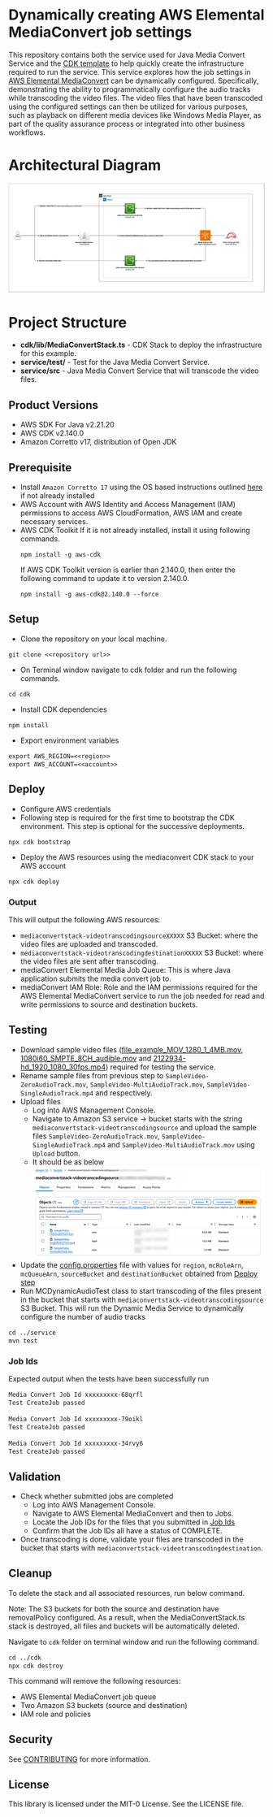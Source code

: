 # Dynamically creating AWS Elemental MediaConvert job settings

This repository contains both the service used for Java Media Convert Service and the [CDK template](https://github.com/aws-samples/mediaconvert-dynamic-jobsettings/tree/main/cdk) to help quickly create the infrastructure required to run the service. This service explores how the job settings in [AWS Elemental MediaConvert](https://aws.amazon.com/mediaconvert/) can be dynamically configured. Specifically, demonstrating the ability to programmatically configure the audio tracks while transcoding the video files. The video files that have been transcoded using the configured settings can then be utilized for various purposes, such as playback on different media devices like Windows Media Player, as part of the quality assurance process or integrated into other business workflows.

# Architectural Diagram
![mc-dynamic-audio-architectural-diagram.png](mc-dynamic-audio-architectural-diagram.png)

# Project Structure
* **cdk/lib/MediaConvertStack.ts** \- CDK Stack to deploy the infrastructure for this example.
* **service/test/** \- Test for the Java Media Convert Service.
* **service/src** \- Java Media Convert Service that will transcode the video files.

## Product Versions
- AWS SDK For Java v2.21.20
- AWS CDK v2.140.0
- Amazon Corretto v17, distribution of Open JDK 

## Prerequisite
- Install `Amazon Corretto 17` using the OS based instructions outlined [here](https://docs.aws.amazon.com/corretto/latest/corretto-17-ug/what-is-corretto-17.html) if not already installed
- AWS Account with AWS Identity and Access Management (IAM) permissions to access AWS CloudFormation, AWS IAM and create
  necessary services.
- AWS CDK Toolkit
  If it is not already installed, install it using following commands.
    ```
    npm install -g aws-cdk
    ```
  If AWS CDK Toolkit version is earlier than 2.140.0, then enter the following command to update it to version 2.140.0.
    ```
    npm install -g aws-cdk@2.140.0 --force
    ```

## Setup
- Clone the repository on your local machine.
```
git clone <<repository url>>
```
- On Terminal window navigate to cdk folder and run the following commands.
```
cd cdk
```
- Install CDK dependencies 
```
npm install
```
- Export environment variables
```
export AWS_REGION=<<region>>
export AWS_ACCOUNT=<<account>>
```
## Deploy
- Configure AWS credentials
- Following step is required for the first time to bootstrap the CDK environment.
  This step is optional for the successive deployments.
```
npx cdk bootstrap
```
- Deploy the AWS resources using the mediaconvert CDK stack to your AWS account 
```
npx cdk deploy
```

### Output

This will output the following AWS resources:
- `mediaconvertstack-videotranscodingsourceXXXXX` S3 Bucket: where the video files are uploaded and transcoded.
-	`mediaconvertstack-videotranscodingdestinationXXXXX` S3 Bucket: where the video files are sent after transcoding.
-	mediaConvert Elemental Media Job Queue: This is where Java application submits the media convert job to.
-	mediaConvert IAM Role: Role and the IAM permissions required for the AWS Elemental MediaConvert service to run the job needed for read and write permissions to source and destination buckets.

## Testing
- Download sample video files ([file_example_MOV_1280_1_4MB.mov](https://file-examples.com/storage/fee7a7e285671bd4a9d4d9d/2018/04/file_example_MOV_1280_1_4MB.mov), [1080i60_SMPTE_8CH_audible.mov](https://drive.google.com/file/d/1n2MieRbulM1AvM5AUfteRpKy2S2b5I4F/view) and [2122934-hd_1920_1080_30fps.mp4](https://www.pexels.com/video/wind-chime-hanging-on-a-tree-2122934/)) required for testing the service.
-	Rename sample files from previous step to `SampleVideo-ZeroAudioTrack.mov`, `SampleVideo-MultiAudioTrack.mov`, `SampleVideo-SingleAudioTrack.mp4` and respectively.
-	Upload files
	- Log into AWS Management Console.
	- Navigate to Amazon S3 service -> bucket starts with the string `mediaconvertstack-videotranscodingsource` and upload the sample files `SampleVideo-ZeroAudioTrack.mov`, `SampleVideo-SingleAudioTrack.mp4` and `SampleVideo-MultiAudioTrack.mov` using `Upload` button.
	- It should be as below
![source-bucket-files.png](source-bucket-files.png)
- Update the [config.properties](service/src/test/resources/config.properties) file with values for `region`, `mcRoleArn`, `mcQueueArn`, `sourceBucket` and `destinationBucket` obtained from [Deploy step](#output)
- Run MCDynamicAudioTest class to start transcoding of the files present in the bucket that starts with `mediaconvertstack-videotranscodingsource` S3 Bucket.  This will run the Dynamic Media Service to dynamically configure the number of audio tracks
```
cd ../service
mvn test
```
### Job Ids
Expected output when the tests have been successfully run
```
Media Convert Job Id xxxxxxxxx-68qrfl
Test CreateJob passed

Media Convert Job Id xxxxxxxxx-79oikl
Test CreateJob passed

Media Convert Job Id xxxxxxxxx-34rvy6
Test CreateJob passed
```
## Validation
- Check whether submitted jobs are completed
	- Log into AWS Management Console.
  - Navigate to AWS Elemental MediaConvert and then to Jobs.
  - Locate the Job IDs for the files that you submitted in [Job Ids](#job-ids)
  - Confirm that the Job IDs all have a status of COMPLETE.
-	Once transcoding is done, validate your files are transcoded in the bucket that starts with  `mediaconvertstack-videotranscodingdestination`.

## Cleanup
To delete the stack and all associated resources, run below command.

Note: The S3 buckets for both the source and destination have removalPolicy configured. As a result, when the MediaConvertStack.ts stack is destroyed, all files and buckets will be automatically deleted.

Navigate to `cdk` folder on terminal window and run the following command.
```
cd ../cdk
npx cdk destroy
```
This command will remove the following resources:
- AWS Elemental MediaConvert job queue
- Two Amazon S3 buckets (source and destination)
- IAM role and policies

## Security

See [CONTRIBUTING](CONTRIBUTING.md#security-issue-notifications) for more information.

## License

This library is licensed under the MIT-0 License. See the LICENSE file.